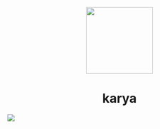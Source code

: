 <p align='center'><img src='https://i.postimg.cc/HWXLQH19/Karya-1-modified.png' height='150px' width='150px'></p>
<h1 align='center'>karya</h1>
<img src='https://img.shields.io/badge/django-%23092E20.svg?style=for-the-badge&logo=django&logoColor=white'>


